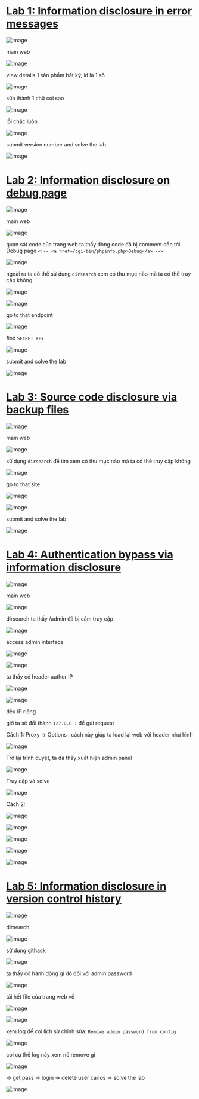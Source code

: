 # [Lab 1: Information disclosure in error messages](https://portswigger.net/web-security/information-disclosure/exploiting/lab-infoleak-in-error-messages)
![image](https://github.com/imHy0/Port_Swigger_Learning/assets/88024759/b0935473-a3c8-4fc1-bee7-b3863e222149)

main web

![image](https://github.com/imHy0/Port_Swigger_Learning/assets/88024759/be00f846-edf6-483a-98ae-18440577477b)

view details 1 sản phẩm bất kỳ, id là 1 số

![image](https://github.com/imHy0/Port_Swigger_Learning/assets/88024759/782b827a-19be-4095-9b1a-eacc87ca136e)

sửa thành 1 chữ coi sao

![image](https://github.com/imHy0/Port_Swigger_Learning/assets/88024759/66d91c59-65b7-4213-80b4-6b2c7868fdac)

lỗi chắc luôn

![image](https://github.com/imHy0/Port_Swigger_Learning/assets/88024759/38e90bb1-92f6-4c70-9525-4db572b2e290)

submit version number and solve the lab

![image](https://github.com/imHy0/Port_Swigger_Learning/assets/88024759/e43a240d-ce29-48c6-b147-4fa701582ae8)

# [Lab 2: Information disclosure on debug page](https://portswigger.net/web-security/information-disclosure/exploiting/lab-infoleak-on-debug-page)
![image](https://github.com/imHy0/Port_Swigger_Learning/assets/88024759/99a10c31-9972-4fe3-8e0c-1335b899e194)

main web

![image](https://github.com/imHy0/Port_Swigger_Learning/assets/88024759/97eeceef-0f4d-4173-974f-3302771e9529)

quan sát code của trang web ta thấy dòng code đã bị comment dẫn tới Debug page `<!-- <a href=/cgi-bin/phpinfo.php>Debug</a> -->`

![image](https://github.com/imHy0/Port_Swigger_Learning/assets/88024759/a7ffe614-ff2b-40a8-a7e5-fadc9c7f2d4a)

ngoài ra ta có thể sử dụng `dirsearch` xem có thư mục nào mà ta có thể truy cập không

![image](https://github.com/imHy0/Port_Swigger_Learning/assets/88024759/358b076d-46b5-488d-8fa1-5cebef57c3c7)

![image](https://github.com/imHy0/Port_Swigger_Learning/assets/88024759/4814b9dd-1a71-44d8-a148-e8e30aa818ab)

go to that endpoint

![image](https://github.com/imHy0/Port_Swigger_Learning/assets/88024759/ab588e40-8b20-4de9-8200-7e8d1e949b23)

find `SECRET_KEY`

![image](https://github.com/imHy0/Port_Swigger_Learning/assets/88024759/09c50d25-4c5b-4185-8edc-c90415c1166b)

submit and solve the lab

![image](https://github.com/imHy0/Port_Swigger_Learning/assets/88024759/c2c492ff-83a3-4856-9202-05bcc1659df4)

# [Lab 3: Source code disclosure via backup files](https://portswigger.net/web-security/information-disclosure/exploiting/lab-infoleak-via-backup-files)
![image](https://github.com/imHy0/Port_Swigger_Learning/assets/88024759/5a590bb1-4d2b-4698-9a89-f876aaa33073)

main web

![image](https://github.com/imHy0/Port_Swigger_Learning/assets/88024759/c3195337-3628-478a-9ccc-4f7f3641b335)

sử dụng `dirsearch` để tìm xem có thư mục nào mà ta có thể truy cập không

![image](https://github.com/imHy0/Port_Swigger_Learning/assets/88024759/6dd276c2-c515-4137-9c64-6639c76cec04)

go to that site

![image](https://github.com/imHy0/Port_Swigger_Learning/assets/88024759/bb1f30fc-14d9-4bb7-9d61-cefbd8d908fb)


![image](https://github.com/imHy0/Port_Swigger_Learning/assets/88024759/35ad07c9-9ac0-4963-ac63-1259b443ae26)

submit and solve the lab

![image](https://github.com/imHy0/Port_Swigger_Learning/assets/88024759/495d2dc5-6139-4117-a711-a892f3d4f889)

# [Lab 4: Authentication bypass via information disclosure](https://portswigger.net/web-security/information-disclosure/exploiting/lab-infoleak-authentication-bypass)
![image](https://github.com/imHy0/Port_Swigger_Learning/assets/88024759/c3315744-0136-41e3-aa54-0124ec452c8d)

main web

![image](https://github.com/imHy0/Port_Swigger_Learning/assets/88024759/14ad9bf0-6662-43cc-bb0e-2f965b40e95c)

dirsearch ta thấy /admin đã bị cấm truy cập

![image](https://github.com/imHy0/Port_Swigger_Learning/assets/88024759/cc6b331b-0e10-484d-b173-996ac8731dd9)

access admin interface

![image](https://github.com/imHy0/Port_Swigger_Learning/assets/88024759/f64fb8f6-c2e4-4269-812a-bea2a07e8065)

![image](https://github.com/imHy0/Port_Swigger_Learning/assets/88024759/0cd451b1-0f94-4254-99d1-c24a7d6c708b)

ta thấy có header author IP

![image](https://github.com/imHy0/Port_Swigger_Learning/assets/88024759/cb841aa2-ccaf-4851-8265-709f4ef50f2b)

![image](https://github.com/imHy0/Port_Swigger_Learning/assets/88024759/86617b60-a369-432f-ac36-cb4594d50065)

đều IP riêng

giờ ta sẽ đổi thành `127.0.0.1` để gửi request

Cách 1: Proxy → Options : cách này giúp ta load lại web với header như hình

![image](https://github.com/imHy0/Port_Swigger_Learning/assets/88024759/b80c0d63-8456-43b1-a33c-930ba03d7e0c)

Trở lại trình duyệt, ta đã thấy xuất hiện admin panel

![image](https://github.com/imHy0/Port_Swigger_Learning/assets/88024759/38c75ee5-91b8-4ae5-840b-cce8f2e7aec7)

Truy cập và solve

![image](https://github.com/imHy0/Port_Swigger_Learning/assets/88024759/35e9b64e-9189-4f52-8ad7-830a60d4bf89)

Cách 2: 

![image](https://github.com/imHy0/Port_Swigger_Learning/assets/88024759/b31f1d3f-17b4-4723-bc71-47515075b7ad)

![image](https://github.com/imHy0/Port_Swigger_Learning/assets/88024759/24116ec0-782a-4296-bf72-d0a6a0ed389d)

![image](https://github.com/imHy0/Port_Swigger_Learning/assets/88024759/dad047f4-6c55-43cd-b52c-cdeccb10c958)

![image](https://github.com/imHy0/Port_Swigger_Learning/assets/88024759/7acb5e43-b3d8-46f5-8429-864fc2aa0978)

![image](https://github.com/imHy0/Port_Swigger_Learning/assets/88024759/ce79d030-214a-4db3-89f7-ce42876592df)

# [Lab 5: Information disclosure in version control history](https://portswigger.net/web-security/information-disclosure/exploiting/lab-infoleak-in-version-control-history)
![image](https://github.com/imHy0/Port_Swigger_Learning/assets/88024759/4f8ae473-ec3b-4a34-9ce4-dafe94768623)

dirsearch

![image](https://github.com/imHy0/Port_Swigger_Learning/assets/88024759/6d618f90-bd7c-4b96-8678-4e9bc19abc4f)

sử dụng githack

![image](https://github.com/imHy0/Port_Swigger_Learning/assets/88024759/c7128875-e801-4e6d-81ae-5bd6920c7048)

ta thấy có hành động gì đó đối với admin password

![image](https://github.com/imHy0/Port_Swigger_Learning/assets/88024759/de3b98aa-0809-4505-bc81-1b43d445752e)

tải hết file của trang web về

![image](https://github.com/imHy0/Port_Swigger_Learning/assets/88024759/8c23d8b0-a495-4b72-bf75-b4e4bbb5a862)

![image](https://github.com/imHy0/Port_Swigger_Learning/assets/88024759/56d896e1-1087-40be-baad-26f06741a7da)

xem log để coi lịch sử chỉnh sửa: `Remove admin password from config`

![image](https://github.com/imHy0/Port_Swigger_Learning/assets/88024759/63ea2225-c0bd-4561-b1d6-603685fd50d5)

coi cụ thể log này xem nó remove gì

![image](https://github.com/imHy0/Port_Swigger_Learning/assets/88024759/8bc5c7d1-1204-4f1d-a911-44c795d98ba0)

→ get pass → login → delete user carlos → solve the lab

![image](https://github.com/imHy0/Port_Swigger_Learning/assets/88024759/25e6995f-fafa-4064-8562-c5a2c598e98b)
